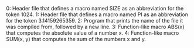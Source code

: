 0: Header file that defines a macro named SIZE as an abbreviation for the token 1024.
1: Header file that defines a macro named PI as an abbreviation for the token 3.14159265359.
2: Program that prints the name of the file it was compiled from, followed by a new line.
3: Function-like macro ABS(x) that computes the absolute value of a number x.
4: Function-like macro SUM(x, y) that computes the sum of the numbers x and y.
